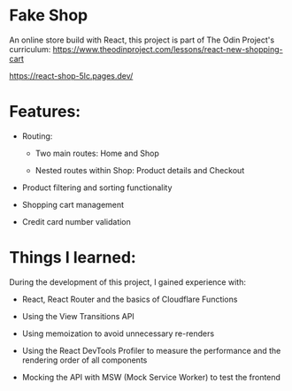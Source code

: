 # Fake Shop

An online store build with React, this project is part of The Odin Project's curriculum: https://www.theodinproject.com/lessons/react-new-shopping-cart

https://react-shop-5lc.pages.dev/

# Features:

- Routing:
  - Two main routes: Home and Shop

  - Nested routes within Shop: Product details and Checkout

- Product filtering and sorting functionality

- Shopping cart management

- Credit card number validation

# Things I learned:

During the development of this project, I gained experience with:

- React, React Router and the basics of Cloudflare Functions

- Using the View Transitions API

- Using memoization to avoid unnecessary re-renders

- Using the React DevTools Profiler to measure the performance and the rendering order of all components

- Mocking the API with MSW (Mock Service Worker) to test the frontend
